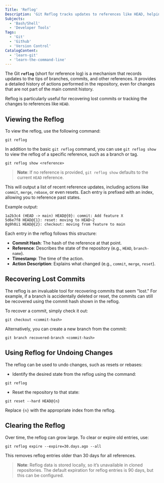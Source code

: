 ```yaml
---
Title: 'Reflog'
Description: 'Git Reflog tracks updates to references like HEAD, helping recover lost commits and debug repository changes.'
Subjects:
  - 'Bash/Shell'
  - 'Developer Tools'
Tags:
  - 'Git'
  - 'Github'
  - 'Version Control'
CatalogContent:
  - 'learn-git'
  - 'learn-the-command-line'
---
```


The Git **`reflog`** (short for reference log) is a mechanism that records updates to the tips of branches, commits, and other references. It provides a detailed history of actions performed in the repository, even for changes that are not part of the main commit history.

Reflog is particularly useful for recovering lost commits or tracking the changes to references like `HEAD`.

## Viewing the Reflog

To view the reflog, use the following command:

```shell
git reflog
```

In addition to the basic `git reflog` command, you can use `git reflog show` to view the reflog of a specific reference, such as a branch or tag.

```pseudo
git reflog show <reference>
```

> **Note**: If no reference is provided, `git reflog show` defaults to the current `HEAD` reference.

This will output a list of recent reference updates, including actions like `commit`, `merge`, `rebase`, or even resets. Each entry is prefixed with an index, allowing you to reference past states.

Example output:

```shell
1a2b3c4 (HEAD -> main) HEAD@{0}: commit: Add feature X
5d6e7f8 HEAD@{1}: reset: moving to HEAD~2
8g9h0i1 HEAD@{2}: checkout: moving from feature to main
```

Each entry in the reflog follows this structure:

- **Commit Hash**: The hash of the reference at that point.
- **Reference**: Describes the state of the repository (e.g., `HEAD`, `branch-name`).
- **Timestamp**: The time of the action.
- **Action Description**: Explains what changed (e.g., `commit`, `merge`, `reset`).

## Recovering Lost Commits

The reflog is an invaluable tool for recovering commits that seem "lost." For example, if a branch is accidentally deleted or reset, the commits can still be recovered using the commit hash shown in the reflog.

To recover a commit, simply check it out:

```shell
git checkout <commit-hash>
```

Alternatively, you can create a new branch from the commit:

```shell
git branch recovered-branch <commit-hash>
```

## Using Reflog for Undoing Changes

The reflog can be used to undo changes, such as resets or rebases:

- Identify the desired state from the reflog using the command:

```shell
git reflog
```

- Reset the repository to that state:

```shell
git reset --hard HEAD@{n}
```

Replace `{n}` with the appropriate index from the reflog.

## Clearing the Reflog

Over time, the reflog can grow large. To clear or expire old entries, use:

```shell
git reflog expire --expire=30.days.ago --all
```

This removes reflog entries older than 30 days for all references.

> **Note**: Reflog data is stored locally, so it’s unavailable in cloned repositories. The default expiration for reflog entries is 90 days, but this can be configured.
